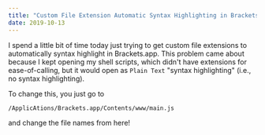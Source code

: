 ```yaml
---
title: "Custom File Extension Automatic Syntax Highlighting in Brackets"
date: 2019-10-13
---
```


I spend a little bit of time today just trying to get custom file extensions to automatically syntax highlight in Brackets.app.  This problem came about because I kept opening my shell scripts, which didn't have extensions for ease-of-calling, but it would open as `Plain Text` "syntax highlighting" (i.e., no syntax highlighting).

To change this, you just go to
```bash
/ApplicAtions/Brackets.app/Contents/www/main.js
```

and change the file names from here!
